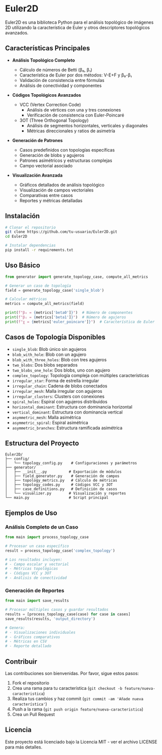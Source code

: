 # Euler2D

Euler2D es una biblioteca Python para el análisis topológico de imágenes 2D utilizando la característica de Euler y otros descriptores topológicos avanzados.

## Características Principales

- **Análisis Topológico Completo**
  - Cálculo de números de Betti (β₀, β₁)
  - Característica de Euler por dos métodos: V-E+F y β₀-β₁
  - Validación de consistencia entre fórmulas
  - Análisis de conectividad y componentes

- **Códigos Topológicos Avanzados**
  - VCC (Vertex Correction Code)
    - Análisis de vértices con una y tres conexiones
    - Verificación de consistencia con Euler-Poincaré
  - 3OT (Three Orthogonal Topology)
    - Análisis de segmentos horizontales, verticales y diagonales
    - Métricas direccionales y ratios de asimetría

- **Generación de Patrones**
  - Casos predefinidos con topologías específicas
  - Generación de blobs y agujeros
  - Patrones asimétricos y estructuras complejas
  - Campo vectorial asociado

- **Visualización Avanzada**
  - Gráficos detallados de análisis topológico
  - Visualización de campos vectoriales
  - Comparativas entre casos
  - Reportes y métricas detalladas

## Instalación

```bash
# Clonar el repositorio
git clone https://github.com/tu-usuario/Euler2D.git
cd Euler2D

# Instalar dependencias
pip install -r requirements.txt
```

## Uso Básico

```python
from generator import generate_topology_case, compute_all_metrics

# Generar un caso de topología
field = generate_topology_case('single_blob')

# Calcular métricas
metrics = compute_all_metrics(field)

print(f"β₀ = {metrics['beta0']}")  # Número de componentes
print(f"β₁ = {metrics['beta1']}")  # Número de agujeros
print(f"χ = {metrics['euler_poincare']}")  # Característica de Euler
```

## Casos de Topología Disponibles

- `single_blob`: Blob único sin agujeros
- `blob_with_hole`: Blob con un agujero
- `blob_with_three_holes`: Blob con tres agujeros
- `two_blobs`: Dos blobs separados
- `two_blobs_one_hole`: Dos blobs, uno con agujero
- `complex_topology`: Topología compleja con múltiples características
- `irregular_star`: Forma de estrella irregular
- `irregular_chain`: Cadena de blobs conectados
- `irregular_mesh`: Malla irregular con agujeros
- `irregular_clusters`: Clusters con conexiones
- `spiral_holes`: Espiral con agujeros distribuidos
- `horizontal_dominant`: Estructura con dominancia horizontal
- `vertical_dominant`: Estructura con dominancia vertical
- `asymmetric_mesh`: Malla asimétrica
- `asymmetric_spiral`: Espiral asimétrica
- `asymmetric_branches`: Estructura ramificada asimétrica

## Estructura del Proyecto

```
Euler2D/
├── config/
│   └── topology_config.py    # Configuraciones y parámetros
├── generator/
│   ├── __init__.py          # Exportación de módulos
│   ├── field_generator.py    # Generación de campos
│   ├── topology_metrics.py   # Cálculo de métricas
│   ├── topology_codes.py     # Códigos VCC y 3OT
│   ├── case_definitions.py   # Definición de casos
│   └── visualizer.py        # Visualización y reportes
└── main.py                  # Script principal
```

## Ejemplos de Uso

### Análisis Completo de un Caso

```python
from main import process_topology_case

# Procesar un caso específico
result = process_topology_case('complex_topology')

# Los resultados incluyen:
# - Campo escalar y vectorial
# - Métricas topológicas
# - Códigos VCC y 3OT
# - Análisis de conectividad
```

### Generación de Reportes

```python
from main import save_results

# Procesar múltiples casos y guardar resultados
results = [process_topology_case(case) for case in cases]
save_results(results, 'output_directory')

# Genera:
# - Visualizaciones individuales
# - Gráficos comparativos
# - Métricas en CSV
# - Reporte detallado
```

## Contribuir

Las contribuciones son bienvenidas. Por favor, sigue estos pasos:

1. Fork el repositorio
2. Crea una rama para tu característica (`git checkout -b feature/nueva-caracteristica`)
3. Realiza tus cambios y haz commit (`git commit -am 'Añade nueva característica'`)
4. Push a la rama (`git push origin feature/nueva-caracteristica`)
5. Crea un Pull Request

## Licencia

Este proyecto está licenciado bajo la Licencia MIT - ver el archivo LICENSE para más detalles.